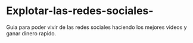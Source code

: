 # Explotar-las-redes-sociales-
Guia para poder vivir de las redes sociales haciendo los mejores videos y ganar dinero rapido.
